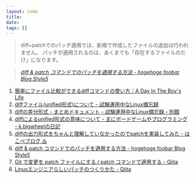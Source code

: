 ```yaml
---
layout: code
title:
date:
tags: []
---
```


> diff+patchでのパッチ適用では、新規で作成したファイルの追加は行われません。  パッチが適用されるのは、あくまでも「存在するファイルのだけ」になります。

> <cite>[diff & patch コマンドでのパッチを適用する方法 - hogehoge foobar Blog Style5](http://d.hatena.ne.jp/mrgoofy33/20101019/1287500809)</cite>

1. [簡単にファイル比較ができるdiffコマンドの使い方｜A Day In The Boy's Life](http://ameblo.jp/itboy/entry-10234793793.html)
2. [diffファイル(unified形式)について - 試験運用中なLinux備忘録](http://d.hatena.ne.jp/kakurasan/20070610/p2)
3. [diffの差分形式 - まとめドキュメント - 試験運用中なLinux備忘録・別館](http://kakurasan.ehoh.net/summary/formats.diff.cmd.html)
4. [diffによるunified形式の意味について - 主にボードゲームやプログラミング - k.bigwheelの日記](http://d.hatena.ne.jp/den8/20100622/1277226958)
5. [diffの出力形式をちゃんと理解していなかったのでpatchを実装してみた - はこべブログ ♨](http://hakobe932.hatenablog.com/entry/20071011/1192135295)
6. [diff & patch コマンドでのパッチを適用する方法 - hogehoge foobar Blog Style5](http://d.hatena.ne.jp/mrgoofy33/20101019/1287500809)
7. [Git で変更を patch ファイルにする / patch コマンドで適用する - Qiita](http://qiita.com/sea_mountain/items/7d9c812e68a26bd1a292)
8. [Linuxエンジニアらしいパッチのつくりかた - Qiita](http://qiita.com/astro_super_nova/items/e30dcaf4d106deebc63c)